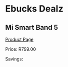 
# Ebucks Dealz
## Mi Smart Band 5
[Product Page](https://www.ebucks.com/web/shop/productSelected.do?prodId=995576769&catId=842826930)

Price: R799.00

Savings: 


	